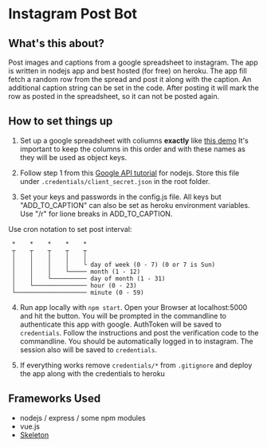 # Instagram Post Bot

## What's this about?
Post images and captions from a google spreadsheet to instagram. The app is written in nodejs app and best hosted (for free) on heroku.
The app fill fetch a random row from the spread and post it along with the caption. An additional caption string can be set in the code. After posting it will mark the row as posted in the spreadsheet, so it can not be posted again.

## How to set things up

1. Set up a google spreadsheet with coliumns **exactly** like [this demo](https://docs.google.com/spreadsheets/d/1t-lCq91ExjEOA8wAEpxunzyDcpPMjGzsLTA5iYwEMNA/edit?usp=sharing)
It's important to keep the columns in this order and with these names as they will be used as object keys.

2. Follow step 1 from this [Google API tutorial](https://developers.google.com/sheets/api/quickstart/nodejs) for nodejs. Store this file under `.credentials/client_secret.json` in the root folder.

3. Set your keys and passwords in the config.js file. All keys but "ADD_TO_CAPTION" can also be set as heroku environment variables. Use "/r" for lione breaks in ADD_TO_CAPTION.

Use cron notation to set post interval:

```
 *    *    *    *    *
 ┬    ┬    ┬    ┬    ┬
 │    │    │    │    │
 │    │    │    │    └ day of week (0 - 7) (0 or 7 is Sun)
 │    │    │    └───── month (1 - 12)
 │    │    └────────── day of month (1 - 31)
 │    └─────────────── hour (0 - 23)
 └──────────────────── minute (0 - 59)
 ```

 4. Run app locally with `npm start`. Open your Browser at localhost:5000 and hit the button. You will be prompted in the commandline to authenticate this app with google. AuthToken will be saved to `credentials`. Follow the instructions and post the verification code to the commandline. You should be automatically logged in to instagram. The session also will be saved to `credentials`.

 5. If everything works remove `credentials/*` from `.gitignore` and deploy the app along with the credentials to heroku

## Frameworks Used
- nodejs / express / some npm modules
- vue.js
- [Skeleton](https://github.com/dhg/Skeleton)
